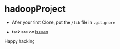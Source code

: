 # hadoopProject

- After your first Clone, put the `/lib` file in `.gitignore`

- task are on [issues](https://github.com/HamadaBrest/hadoopProject/issues)

Happy hacking
